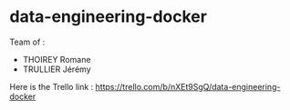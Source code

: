 # data-engineering-docker

Team of :
- THOIREY Romane 
- TRULLIER Jérémy

Here is the Trello link : https://trello.com/b/nXEt9SgQ/data-engineering-docker
